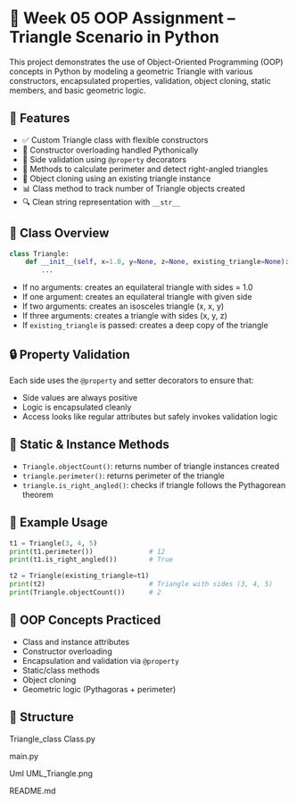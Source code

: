 # 🧮 Week 05 OOP Assignment – Triangle Scenario in Python

This project demonstrates the use of Object-Oriented Programming (OOP) concepts in Python by modeling a geometric Triangle with various constructors, encapsulated properties, validation, object cloning, static members, and basic geometric logic.

## 🚀 Features

- ✅ Custom Triangle class with flexible constructors
- 🔁 Constructor overloading handled Pythonically
- 📏 Side validation using `@property` decorators
- 📐 Methods to calculate perimeter and detect right-angled triangles
- 🧬 Object cloning using an existing triangle instance
- 📊 Class method to track number of Triangle objects created
- 🔍 Clean string representation with `__str__`

## 🧱 Class Overview

```python
class Triangle:
    def __init__(self, x=1.0, y=None, z=None, existing_triangle=None):
        ...
```

- If no arguments: creates an equilateral triangle with sides = 1.0  
- If one argument: creates an equilateral triangle with given side  
- If two arguments: creates an isosceles triangle (x, x, y)  
- If three arguments: creates a triangle with sides (x, y, z)  
- If `existing_triangle` is passed: creates a deep copy of the triangle  

## 🔒 Property Validation

Each side uses the `@property` and setter decorators to ensure that:

- Side values are always positive
- Logic is encapsulated cleanly
- Access looks like regular attributes but safely invokes validation logic

## 🔁 Static & Instance Methods

- `Triangle.objectCount()`: returns number of triangle instances created  
- `triangle.perimeter()`: returns perimeter of the triangle  
- `triangle.is_right_angled()`: checks if triangle follows the Pythagorean theorem  

## 🧪 Example Usage

```python
t1 = Triangle(3, 4, 5)
print(t1.perimeter())              # 12
print(t1.is_right_angled())        # True

t2 = Triangle(existing_triangle=t1)
print(t2)                          # Triangle with sides (3, 4, 5)
print(Triangle.objectCount())      # 2
```

## 🎯 OOP Concepts Practiced

- Class and instance attributes  
- Constructor overloading  
- Encapsulation and validation via `@property`  
- Static/class methods  
- Object cloning  
- Geometric logic (Pythagoras + perimeter)

## 📂 Structure


Triangle_class
    Class.py     

main.py

Uml
    UML_Triangle.png

README.md
